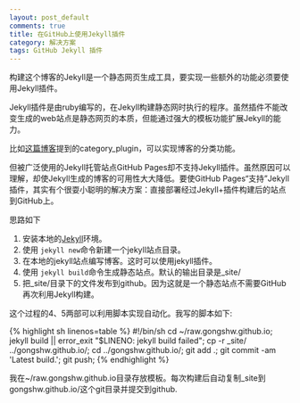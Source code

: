 ```yaml
---
layout: post_default
comments: true
title: 在GitHub上使用Jekyll插件
category: 解决方案
tags: GitHub Jekyll 插件
---
```

构建这个博客的Jekyll是一个静态网页生成工具，要实现一些额外的功能必须要使用Jekyll插件。

Jekyll插件是由ruby编写的，在Jekyll构建静态网时执行的程序。虽然插件不能改变生成的web站点是静态网页的本质，但能通过强大的模板功能扩展Jekyll的能力。

比如[这篇博客](http://pizn.github.io/2012/02/23/use-category-plugin-for-jekyll-blog.html)提到的category_plugin，可以实现博客的分类功能。

但被广泛使用的Jekyll托管站点GitHub Pages却不支持Jekyll插件。虽然原因可以理解，却使Jekyll生成的博客的可用性大大降低。要使GitHub Pages“支持”Jekyll插件，其实有个很耍小聪明的解决方案：直接部署经过Jekyll+插件构建后的站点到GitHub上。

思路如下
  
  1. 安装本地的[Jekyll](http://jekyllrb.com/)环境。
  2. 使用 `jekyll new`命令新建一个jekyll站点目录。
  3. 在本地的jekyll站点编写博客。这时可以使用jekyll插件。
  4. 使用 `jekyll build`命令生成静态站点。默认的输出目录是_site/
  5. 把_site/目录下的文件发布到github。因为这就是一个静态站点不需要GitHub再次利用Jekyll构建。
  
这个过程的4、5两部可以利用脚本实现自动化。我写的脚本如下:

{% highlight sh linenos=table %}
#!/bin/sh
cd ~/raw.gongshw.github.io; 
jekyll build || error_exit "$LINENO: jekyll build failed";
cp -r _site/ ../gongshw.github.io/;
cd ../gongshw.github.io/;
git add .;
git commit -am 'Latest build.';
git push;
{% endhighlight %}

我在~/raw.gongshw.github.io目录存放模板。每次构建后自动复制_site到gongshw.github.io/这个git目录并提交到github.
